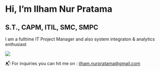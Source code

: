 # Hi, I’m Ilham Nur Pratama
## S.T., CAPM, ITIL, SMC, SMPC
I am a fulltime IT Project Manager and also system integraton & analytics enthusiast

 <a  href="https://www.linkedin.com/in/ilham-nur/">
 <img src="https://img.shields.io/badge/LinkedIn-0077B5?style=for-the-badge&logo=linkedin&logoColor=white"/>
 </a> <br>

 :mailbox_with_mail: For inquiries you can hit me on : ilham.nurpratama@gmail.com
